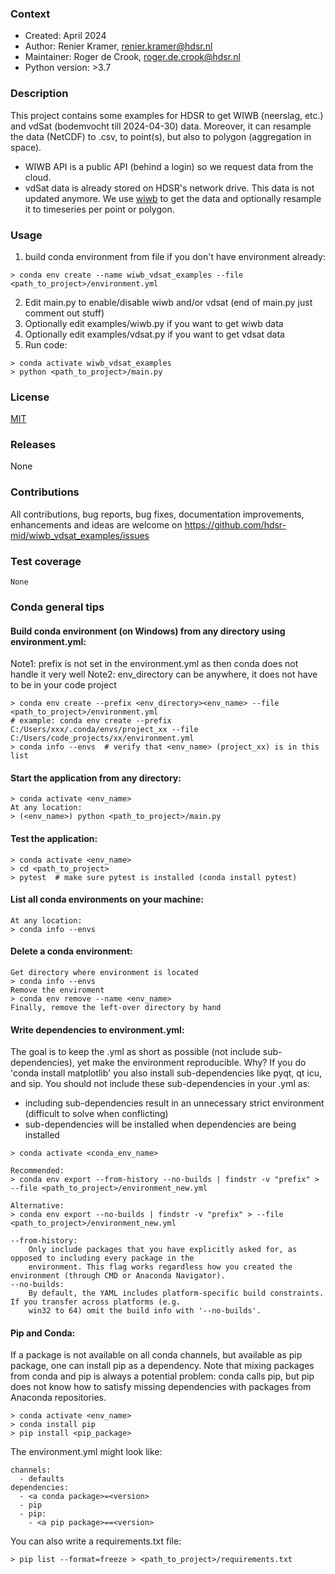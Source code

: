 [wiwb]: https://pypi.org/project/wiwb/

### Context
* Created: April 2024
* Author: Renier Kramer, renier.kramer@hdsr.nl
* Maintainer: Roger de Crook, roger.de.crook@hdsr.nl
* Python version: >3.7

### Description
This project contains some examples for HDSR to get WIWB (neerslag, etc.) and vdSat (bodemvocht till 2024-04-30) data. 
Moreover, it can resample the data (NetCDF) to .csv, to point(s), but also to polygon (aggregation in space).
- WIWB API is a public API (behind a login) so we request data from the cloud.
- vdSat data is already stored on HDSR's network drive. This data is not updated anymore.
We use [wiwb] to get the data and optionally resample it to timeseries per point or polygon.

### Usage
1. build conda environment from file if you don't have environment already:
```
> conda env create --name wiwb_vdsat_examples --file <path_to_project>/environment.yml
```
2. Edit main.py to enable/disable wiwb and/or vdsat (end of main.py just comment out stuff)
3. Optionally edit examples/wiwb.py if you want to get wiwb data
4. Optionally edit examples/vdsat.py if you want to get vdsat data
5. Run code:
```
> conda activate wiwb_vdsat_examples
> python <path_to_project>/main.py
```

### License 
[MIT][mit]

[mit]: https://github.com/hdsr-mid/wiwb_vdsat_examples/blob/main/LICENSE.txt

### Releases
None

### Contributions
All contributions, bug reports, bug fixes, documentation improvements, enhancements 
and ideas are welcome on https://github.com/hdsr-mid/wiwb_vdsat_examples/issues

### Test coverage 
```
None
```

### Conda general tips
#### Build conda environment (on Windows) from any directory using environment.yml:
Note1: prefix is not set in the environment.yml as then conda does not handle it very well
Note2: env_directory can be anywhere, it does not have to be in your code project
```
> conda env create --prefix <env_directory><env_name> --file <path_to_project>/environment.yml
# example: conda env create --prefix C:/Users/xxx/.conda/envs/project_xx --file C:/Users/code_projects/xx/environment.yml
> conda info --envs  # verify that <env_name> (project_xx) is in this list 
```
#### Start the application from any directory:
```
> conda activate <env_name>
At any location:
> (<env_name>) python <path_to_project>/main.py
```
#### Test the application:
```
> conda activate <env_name>
> cd <path_to_project>
> pytest  # make sure pytest is installed (conda install pytest)
```
#### List all conda environments on your machine:
```
At any location:
> conda info --envs
```
#### Delete a conda environment:
```
Get directory where environment is located 
> conda info --envs
Remove the enviroment
> conda env remove --name <env_name>
Finally, remove the left-over directory by hand
```
#### Write dependencies to environment.yml:
The goal is to keep the .yml as short as possible (not include sub-dependencies), yet make the environment 
reproducible. Why? If you do 'conda install matplotlib' you also install sub-dependencies like pyqt, qt 
icu, and sip. You should not include these sub-dependencies in your .yml as:
- including sub-dependencies result in an unnecessary strict environment (difficult to solve when conflicting)
- sub-dependencies will be installed when dependencies are being installed
```
> conda activate <conda_env_name>

Recommended:
> conda env export --from-history --no-builds | findstr -v "prefix" > --file <path_to_project>/environment_new.yml   

Alternative:
> conda env export --no-builds | findstr -v "prefix" > --file <path_to_project>/environment_new.yml 

--from-history: 
    Only include packages that you have explicitly asked for, as opposed to including every package in the 
    environment. This flag works regardless how you created the environment (through CMD or Anaconda Navigator).
--no-builds:
    By default, the YAML includes platform-specific build constraints. If you transfer across platforms (e.g. 
    win32 to 64) omit the build info with '--no-builds'.
```
#### Pip and Conda:
If a package is not available on all conda channels, but available as pip package, one can install pip as a dependency.
Note that mixing packages from conda and pip is always a potential problem: conda calls pip, but pip does not know 
how to satisfy missing dependencies with packages from Anaconda repositories. 
```
> conda activate <env_name>
> conda install pip
> pip install <pip_package>
```
The environment.yml might look like:
```
channels:
  - defaults
dependencies:
  - <a conda package>=<version>
  - pip
  - pip:
    - <a pip package>==<version>
```
You can also write a requirements.txt file:
```
> pip list --format=freeze > <path_to_project>/requirements.txt
```
